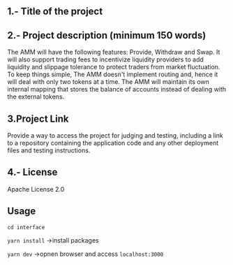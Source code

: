 ## 1.- Title of the project

## 2.- Project description (minimum 150 words)
The AMM will have the following features: Provide, Withdraw and Swap. It will also support trading fees to incentivize liquidity providers to add liquidity and slippage tolerance to protect traders from market fluctuation. To keep things simple, The AMM doesn't implement routing and, hence it will deal with only two tokens at a time. The AMM will maintain its own internal mapping that stores the balance of accounts instead of dealing with the external tokens.

## 3.Project Link
Provide a way to access the project for judging and testing, including a link to a repository containing the application code and any other deployment files and testing instructions.

## 4.- License
Apache License 2.0

## **Usage**
`cd interface `

`yarn install`
->install packages

`yarn dev`
->opnen browser and access `localhost:3000`